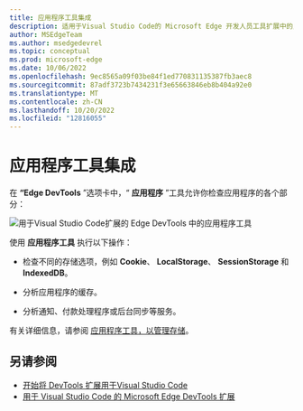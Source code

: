 ```yaml
---
title: 应用程序工具集成
description: 适用于Visual Studio Code的 Microsoft Edge 开发人员工具扩展中的应用程序工具集成。
author: MSEdgeTeam
ms.author: msedgedevrel
ms.topic: conceptual
ms.prod: microsoft-edge
ms.date: 10/06/2022
ms.openlocfilehash: 9ec8565a09f03be84f1ed770831135387fb3aec8
ms.sourcegitcommit: 87adf3723b7434231f3e65663846eb8b404a92e0
ms.translationtype: MT
ms.contentlocale: zh-CN
ms.lasthandoff: 10/20/2022
ms.locfileid: "12816055"
---
```

# <a name="application-tool-integration"></a>应用程序工具集成

在 **“Edge DevTools** ”选项卡中，“ **应用程序** ”工具允许你检查应用程序的各个部分：

![用于Visual Studio Code扩展的 Edge DevTools 中的应用程序工具](./application-tool-integration-images/application-tool.png)


使用 **应用程序工具** 执行以下操作：

* 检查不同的存储选项，例如 **Cookie**、 **LocalStorage**、 **SessionStorage** 和 **IndexedDB**。

* 分析应用程序的缓存。

* 分析通知、付款处理程序或后台同步等服务。

有关详细信息，请参阅 [应用程序工具，以管理存储](../../devtools-guide-chromium/storage/application-tool.md)。


<!-- ====================================================================== -->
## <a name="see-also"></a>另请参阅

* [开始将 DevTools 扩展用于Visual Studio Code](./get-started.md)
* [用于 Visual Studio Code 的 Microsoft Edge DevTools 扩展](../microsoft-edge-devtools-extension.md)
